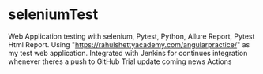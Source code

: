 # seleniumTest
Web Application testing with selenium, Pytest, Python, Allure Report, Pytest Html Report.
Using "https://rahulshettyacademy.com/angularpractice/" as my test web application.
Integrated with Jenkins for continues integration whenever theres a push to GitHub
Trial update
coming
news
Actions
